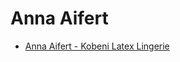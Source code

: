 # Anna Aifert

* [Anna Aifert - Kobeni Latex Lingerie](https://www.reddit.com/r/CentralNudity/comments/177706k/anna_aifert_kobeni_latex_lingerie/)